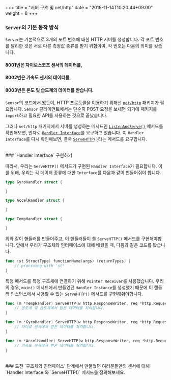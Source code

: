 +++
title = "서버 구조 및 net/http"
date = "2016-11-14T10:20:44+09:00"
weight = 8
+++

### `Server`의 기본 동작 방식
`Server`는 기본적으로 3개의 포트 번호에 대한 HTTP 서버를 생성합니다. 각 포트 번호를 달리한 것은 서로 다른 측정값 종류를 받기 위함이여, 각 번호는 다음의 의미를 갖습니다.

#### 8001번은 자이로스코프 센서의 데이터를,
#### 8002번은 가속도 센서의 데이터를,
#### 8003번은 온도 및 습도계의 데이터를 받습니다.

`Sensor`의 코드에서 봤듯이, HTTP 프로토콜을 이용하기 위해선 [`net/http`](https://golang.org/pkg/net/http/) 패키지가 필요합니다. `Sensor` 클라이언트에서는 단순히 POST 요청을 보내면 되기에 패키지를 `import`하고 필요한 API를 사용하는 것으로 끝났습니다.

그러나 `net/http` 패키지에서 서버를 생성하는 메서드인 [`ListenAndServe()`](https://golang.org/pkg/net/http/#ListenAndServe) 메서드를 확인해보면, 인자로 [`Handler Interface`](https://golang.org/pkg/net/http/#Handler)를 요구하고 있습니다. 이 `Handler Interface`를 다시 확인해보면, 결국 [`ServeHTTP()`](https://golang.org/pkg/net/http/#HandlerFunc)라는 메서드를 요구합니다.

<br>
### `Handler Interface` 구현하기

따라서, 우리는 `ServeHTTP()` 메서드가 구현된 `Handler Interface`가 필요합니다. 이를 위해, 우리는 각 데이터 종류에 대한 `Interface`를 다음과 같이 만들어줘야 합니다.

```go
type GyroHandler struct {

}

type AccelHandler struct {

}

type TempHandler struct {

}
```

위와 같이 핸들러를 만들어주고, 이 핸들러들이 쓸 `ServeHTTP()` 메서드를 구현해야합니다. 앞에서 우리가 구조체와 인터페이스에 대해 배웠을 때, 다음과 같은 코드를 봤습니다.

```go
func (st StructType) functionName(args) (returnTypes) {
    // procssing with 'st'
}
```
특정 메서드를 특정 구조체에 연결하기 위해 `Pointer Receiver`를 사용했습니다. 우리의 경우, `main()` 메서드에서 만들었던 `Handler Instance`를 생성했기 때문에 이 핸들러 인스턴스에서 사용할 수 있는 `ServeHTTP()` 메서드를 구현해줘야합니다.

```go
func (m *TempHandler) ServeHTTP(w http.ResponseWriter, req *http.Request) {
	// 온도계 및 습도계에서 받은 데이터를 처리합니다.
}

func (m *GyroHandler) ServeHTTP(w http.ResponseWriter, req *http.Request) {
	// 자이로 센서에서 받은 데이터를 처리합니다.
}

func (m *AccelHandler) ServeHTTP(w http.ResponseWriter, req *http.Request) {
	// 가속도 센서에서 받은 데이터를 처리합니다.
}
```

<br>
### 도전
`구조체와 인터페이스` 단계에서 만들었던 여러분들만의 센서에 대해 `Handler Interface`와 `ServeHTTP()` 메서드를 정의해보세요.